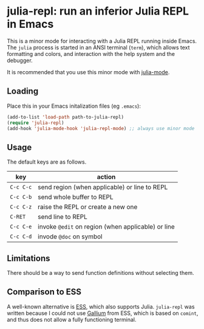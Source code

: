 # julia-repl: run an inferior Julia REPL in Emacs

This is a minor mode for interacting with a Julia REPL running inside Emacs. The `julia` process is started in an ANSI terminal (`term`), which allows text formatting and colors, and interaction with the help system and the debugger.

It is recommended that you use this minor mode with [julia-mode](https://github.com/JuliaEditorSupport/julia-emacs).

## Loading

Place this in your Emacs initalization files (eg `.emacs`):
```lisp
(add-to-list 'load-path path-to-julia-repl)
(require 'julia-repl)
(add-hook 'julia-mode-hook 'julia-repl-mode) ;; always use minor mode
```

## Usage

The default keys are as follows.

key | action
----|-------
`C-c C-c` | send region (when applicable) or line to REPL
`C-c C-b` | send whole buffer to REPL
`C-c C-z` | raise the REPL or create a new one
`C-RET` | send line to REPL
`C-c C-e` | invoke `@edit` on region (when applicable) or line
`C-c C-d` | invode `@doc` on symbol

## Limitations

There should be a way to send function definitions without selecting them.

## Comparison to ESS

A well-known alternative is [ESS](https://ess.r-project.org/), which also supports Julia. `julia-repl` was written because I could not use [Gallium](https://github.com/Keno/Gallium.jl) from ESS, which is based on `comint`, and thus does not allow a fully functioning terminal.
